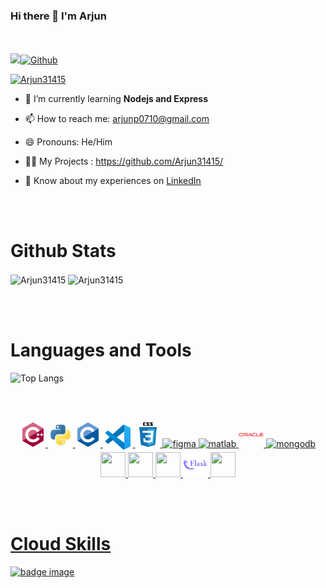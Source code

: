 ### Hi there 👋 I'm Arjun
<br></br>
![](https://visitor-badge.laobi.icu/badge?page_id=Arjun31415.Arjun31415)[![Github](https://img.shields.io/github/followers/Arjun31415?label=Follow&style=social)](https://github.com/Arjun31415)
<!--
**Arjun31415/Arjun31415** is a ✨ _special_ ✨ repository because its `README.md` (this file) appears on your GitHub profile.

Here are some ideas to get you started:

- 🔭 I’m currently working on ...

- 👯 I’m looking to collaborate on ...
- 🤔 I’m looking for help with ...
- 💬 Ask me about ...
- ⚡ Fun fact: ...
-->
<p align="left"> <a href="https://github.com/ryo-ma/github-profile-trophy"><img src="https://github-profile-trophy.vercel.app/?username=Arjun31415" alt="Arjun31415" /></a> </p>

- 🌱 I’m currently learning <strong>Nodejs and Express</strong>

- 📫 How to reach me: arjunp0710@gmail.com

- 😄 Pronouns: He/Him

- 👨‍💻 My Projects : https://github.com/Arjun31415/

- 📄 Know about my experiences on [LinkedIn](www.linkedin.com/in/arjun-prashanth-36a9371b9)

<br></br>
# Github Stats
<p><img align="center" src="https://github-readme-stats.vercel.app/api?username=Arjun31415&show_icons=true&locale=en" alt="Arjun31415" /> <img align="center" src="https://github-readme-streak-stats.herokuapp.com/?user=Arjun31415&" alt="Arjun31415" /> </p>

<br></br>
# Languages and Tools
![Top Langs](https://github-readme-stats.vercel.app/api/top-langs/?username=Arjun31415&theme=nightowl)

<br></br>
<p align="center">
    <a href="https://www.w3schools.com/cpp/" target="_blank"> <img src="https://raw.githubusercontent.com/devicons/devicon/master/icons/cplusplus/cplusplus-original.svg" alt="cplusplus" width="40" height="40"/>
    <a href="https://www.python.org" target="_blank"> <img src="https://raw.githubusercontent.com/devicons/devicon/master/icons/python/python-original.svg" alt="python" width="40" height="40"/> </a>
    <a href="https://www.cprogramming.com/" target="_blank"> <img src="https://raw.githubusercontent.com/devicons/devicon/master/icons/c/c-original.svg" alt="c" width="40" height="40"/> </a> 

<a href="" target="_blank">     
<img src="https://raw.githubusercontent.com/github/explore/80688e429a7d4ef2fca1e82350fe8e3517d3494d/topics/visual-studio-code/visual-studio-code.png" alt="VS Code" height="40" style="vertical-align:top; margin:4px">
</a>
    <a href="https://www.w3schools.com/css/" target="_blank"> <img src="https://raw.githubusercontent.com/devicons/devicon/master/icons/css3/css3-original-wordmark.svg" alt="css3" width="40" height="40"/> </a>
    <a href="https://www.figma.com/" target="_blank">
    <img src="https://www.vectorlogo.zone/logos/figma/figma-icon.svg" alt="figma" width="40" height="40"/>
    </a> 
    <a href="https://www.mathworks.com/" target="_blank"> <img src="https://upload.wikimedia.org/wikipedia/commons/2/21/Matlab_Logo.png" alt="matlab" width="40" height="40"/> 
    </a> 
    <a href="https://www.oracle.com/" target="_blank">
 <img src="https://raw.githubusercontent.com/devicons/devicon/master/icons/oracle/oracle-original.svg" alt="oracle" width="40" height="40"/> 
 </a>

<a href="https://www.mongodb.com/" target="_blank">
 <img src="https://cdn.jsdelivr.net/gh/devicons/devicon/icons/mongodb/mongodb-original.svg" alt="mongodb" width="40" height="40"/>
 </a>
    <a href="https://nodejs.org/en/" target="_blank">
  <img src="https://cdn.jsdelivr.net/gh/devicons/devicon/icons/nodejs/nodejs-original.svg" width="40" height="40"/>
 </a>
    <a href="https://expressjs.com/" target="_blank">
  <img src="https://icongr.am/devicon/express-original.svg?size=128&color=ffffff" height="40" width="40"/>
  </a>
  <a href="https://flask.palletsprojects.com/en/2.0.x/" target="_blank">
   <img src="https://cdn.jsdelivr.net/gh/devicons/devicon/icons/flask/flask-original-wordmark.svg" height="40" width="40"/>
   </a>
    <a href="https://flask.palletsprojects.com/en/2.0.x/" target="_blank">
   <img src="https://github.com/Arjun31415/Arjun31415/blob/main/flask.svg" height="40" width="40"/>
   </a>
   
  <a href="https://www.jetbrains.com/pycharm/" target="_blank">
    <img src="https://cdn.jsdelivr.net/gh/devicons/devicon/icons/pycharm/pycharm-original.svg" width="40" height="40"/>
  </a>
</p>
<br></br>

 # [Cloud Skills]( https://www.qwiklabs.com/public_profiles/fbc9de29-97db-4b10-b8a5-03d383ff0409 )

  <a href=" https://www.qwiklabs.com/public_profiles/fbc9de29-97db-4b10-b8a5-03d383ff0409 "><img alt="badge image" src="https://cdn.qwiklabs.com/oJ68YJxOAkrezBSWMLSdZpIYgr5Cu5mztWuM1n5in%2Fs%3D" height="120px">
 </a>


